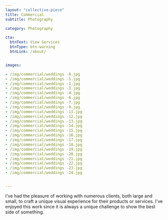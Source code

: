 ```yaml
---
layout: "collective-piece"
title: Commercial
subtitle: Photography

category: Photography

cta:
  btnText: View Services
  btnType: btn-warning
  btnLink: /about/


images:

- /img/commercial/weddings -8.jpg
- /img/commercial/weddings -5.jpg
- /img/commercial/weddings -1.jpg
- /img/commercial/weddings -3.jpg
- /img/commercial/weddings -4.jpg
- /img/commercial/weddings -6.jpg
- /img/commercial/weddings -7.jpg
- /img/commercial/weddings -9.jpg
- /img/commercial/weddings -11.jpg
- /img/commercial/weddings -12.jpg
- /img/commercial/weddings -13.jpg
- /img/commercial/weddings -14.jpg
- /img/commercial/weddings -15.jpg
- /img/commercial/weddings -16.jpg
- /img/commercial/weddings -17.jpg
- /img/commercial/weddings -18.jpg
- /img/commercial/weddings -19.jpg
- /img/commercial/weddings -20.jpg
- /img/commercial/weddings -21.jpg
- /img/commercial/weddings -22.jpg
- /img/commercial/weddings -23.jpg
- /img/commercial/weddings -24.jpg


---
```



I've had the pleasure of working with numerous clients, both large and small, to craft a unique visual experience for their products or services. I've enjoyed this work since it  is always a unique challenge to show the best side of something.

